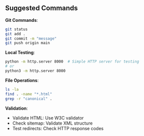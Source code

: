 ## Suggested Commands

**Git Commands**:
```bash
git status
git add .
git commit -m "message"
git push origin main
```

**Local Testing**:
```bash
python -m http.server 8000  # Simple HTTP server for testing
# or
python3 -m http.server 8000
```

**File Operations**:
```bash
ls -la
find . -name "*.html"
grep -r "canonical" .
```

**Validation**:
- Validate HTML: Use W3C validator
- Check sitemap: Validate XML structure
- Test redirects: Check HTTP response codes